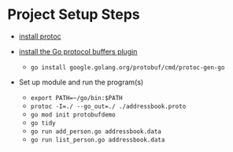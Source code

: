 # Project Setup Steps

* [install protoc](https://grpc.io/docs/protoc-installation/)

* [install the Go protocol buffers plugin](https://developers.google.com/protocol-buffers/docs/gotutorial)
    * `go install google.golang.org/protobuf/cmd/protoc-gen-go`

 * Set up module and run the program(s)   
    * `export PATH=~/go/bin:$PATH`
    * `protoc -I=./ --go_out=./ ./addressbook.proto`
    * `go mod init protobufdemo`
    * `go tidy`
    * `go run add_person.go addressbook.data`
    * `go run list_person.go addressbook.data`